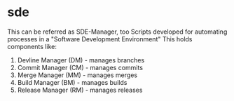 sde
===
This can be referred as SDE-Manager, too 
Scripts developed for automating processes in a "Software Development Environment"
This holds components like:
1. Devline Manager (DM) - manages branches
2. Commit Manager (CM) - manages commits
3. Merge Manager (MM) - manages merges
4. Build Manager (BM) - manages builds
5. Release Manager (RM) - manages releases

